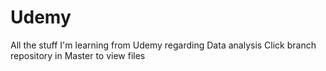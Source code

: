 # Udemy
All the stuff I'm learning from Udemy regarding Data analysis
Click branch repository in Master to view files
